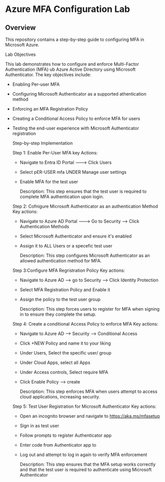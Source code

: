 # Azure MFA Configuration Lab 

## Overview 
This repository contains a step-by-step guide to configuring MFA in Microsoft Azure.

Lab Objectives 

This lab demonstrates how to configure and enforce Multi-Factor Authentication (MFA) ub Azure Active Directory using Microsoft Authenticator. The key objectives include: 
- Enabling Per-user MFA
- Configuring Microsoft Authenticator as a supported athentication method
- Enforcing an MFA Registration Policy
- Creating a Conditional Access Policy to enforce MFA for users
- Testing the end-user experience with Microsoft Authenticator registration


  Step-by-step Implementation

  Step 1: Enable Per-User MFA
  key Actions:

  - Navigate to Entra ID Portal ---> Click Users
  - Select pER-USER mfa UNDER Manage user settings
  - Enable MFA for the test user
 
    Description: This step ensures that the test user is required to complete MFA authentication upon login.

  Step 2: Cofnigure Microsoft Authenticator as an authentication Method
  Key actions:

  - Navigate to Azure AD Portal ---> Go to Security --> Click Authentication Methods
  - Select Microsoft Authenticator and ensure it's enabled
  - Assign it to ALL Users or a specefic test user
 
    Description: This step configures Microsoft Authenticator as an allowed authentication method for MFA.

  Step 3:Configure MFA Regristration Policy
  Key actions:

  - Navigate to Azure AD --> go to Security  --> Click Identity Protection
  - Select MFA Registration Policy and Enable it
  - Assign the policy to the test user group
 
    Description: This step forces users to register for MFA when signing in to ensure they complete the setup.

  Step 4: Create a conditional Access Policy to enforce MFA
  Key actions:

  - Navigate to Azure AD --> Security --> Conditional Access
  - Click +NEW Policy and name it to your liking
  - Under Users, Select the specific user/ group
  - Under Cloud Apps, select all Apps
  - Under Access controls, Select require MFA
  - Click Enable Policy --> create
 
    Description: This step enforces MFA when users attempt to access cloud applications, increasing security.

  Step 5: Test User Registration for Microsoft Authenticator
  Key actions:

  - Open an incognito browser and navigate to https://aka.ms/mfasetup
  - Sign in as test user
  - Follow prompts to register Authenticator app
  - Enter code from Authenticator app to
  - Log out and attempt to log in again to verify MFA enforcement
 
    Description: This step ensures that the MFA setup works correctly and that the test user is required to authenticate using Microsoft Authenticator
